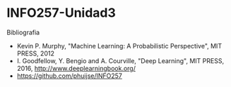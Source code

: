 # INFO257-Unidad3

Bibliografia
- Kevin P. Murphy, "Machine Learning: A Probabilistic Perspective", MIT PRESS, 2012
- I. Goodfellow, Y. Bengio and A. Courville, "Deep Learning", MIT PRESS, 2016, http://www.deeplearningbook.org/
- https://github.com/phuijse/INFO257
